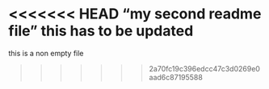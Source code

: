 <<<<<<< HEAD
“my second readme file”
this has to be updated 
=======
this is a non empty file
>>>>>>> 2a70fc19c396edcc47c3d0269e0aad6c87195588
